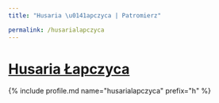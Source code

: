 ```yaml
---
title: "Husaria \u0141apczyca | Patromierz"

permalink: /husarialapczyca
---
```


# [Husaria Łapczyca](https://patronite.pl/husarialapczyca)

{% include profile.md name="husarialapczyca" prefix="h" %}
